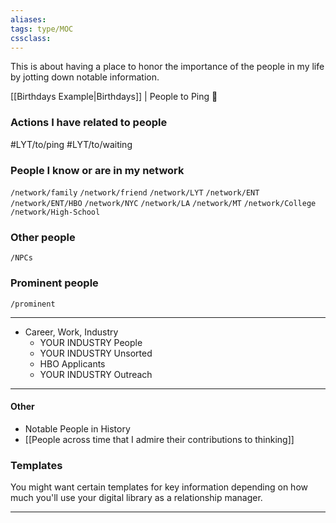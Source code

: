 ```yaml
---
aliases:
tags: type/MOC 
cssclass:
---
```


This is about having a place to honor the importance of the people in my life by jotting down notable information. 

[[Birthdays Example|Birthdays]] | People to Ping 🏓


### Actions I have related to people
#LYT/to/ping
#LYT/to/waiting

### People I know or are in my network
`/network/family`
`/network/friend`
`/network/LYT`
`/network/ENT`
`/network/ENT/HBO`
`/network/NYC`
`/network/LA`
`/network/MT`
`/network/College`
`/network/High-School`

### Other people
`/NPCs`

### Prominent people
`/prominent`



---
- Career, Work, Industry
	- YOUR INDUSTRY People
	- YOUR INDUSTRY Unsorted 
	- HBO Applicants 
	- YOUR INDUSTRY Outreach

---
#### Other
- Notable People in History
- [[People across time that I admire their contributions to thinking]]

### Templates
You might want certain templates for key information depending on how much you'll use your digital library as a relationship manager. 


---





